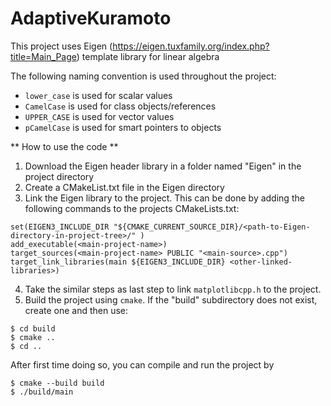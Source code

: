 # AdaptiveKuramoto
This project uses Eigen (https://eigen.tuxfamily.org/index.php?title=Main_Page) template library for linear algebra

The following naming convention is used throughout the project:
* `lower_case` is used for scalar values
* `CamelCase` is used for class objects/references
* `UPPER_CASE` is used for vector values
* `pCamelCase` is used for smart pointers to objects

** How to use the code **
1. Download the Eigen header library in a folder named "Eigen" in the project directory
2. Create a CMakeList.txt file in the Eigen directory
3. Link the Eigen library to the project. This can be done by adding the following commands to the projects CMakeLists.txt:
```
set(EIGEN3_INCLUDE_DIR "${CMAKE_CURRENT_SOURCE_DIR}/<path-to-Eigen-directory-in-project-tree>/" )
add_executable(<main-project-name>)
target_sources(<main-project-name> PUBLIC "<main-source>.cpp")
target_link_libraries(main ${EIGEN3_INCLUDE_DIR} <other-linked-libraries>)

```
4. Take the similar steps as last step to link `matplotlibcpp.h` to the project.
5. Build the project using `cmake`. If the "build" subdirectory does not exist, create one and then use:
```
$ cd build
$ cmake ..
$ cd ..
```
After first time doing so, you can compile and run the project by
```
$ cmake --build build
$ ./build/main
```